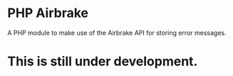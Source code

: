 PHP Airbrake
============

A PHP module to make use of the Airbrake API for storing error messages.


This is still under development.
================================